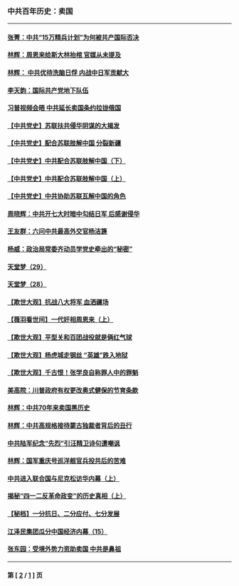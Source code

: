 ### 中共百年历史：卖国
---
#### [张菁：中共“15万精兵计划”为何被共产国际否决](../../pages/nf1176117/n13967677.md?05150430) 
#### [林辉：周恩来给斯大林抬棺 官媒从未提及](../../pages/nf1176117/n13961173.md?05150430) 
#### [林辉： 中共优待洗脑日俘 内战中日军贡献大](../../pages/nf1176117/n13624644.md?05150430) 
#### [李天韵：国际共产党地下队伍](../../pages/nf1176117/n13611808.md?05150430) 
#### [习普视频会晤 中共延长卖国条约拉拢俄国](../../pages/nf1176117/n13060971.md?05150430) 
#### [【中共党史】苏联扶共侵华阴谋的大揭发](../../pages/nf1176117/n13056050.md?05150430) 
#### [【中共党史】配合苏联肢解中国 分裂新疆](../../pages/nf1176117/n13040700.md?05150430) 
#### [【中共党史】中共配合苏联肢解中国（下）](../../pages/nf1176117/n13035660.md?05150430) 
#### [【中共党史】中共配合苏联肢解中国（上）](../../pages/nf1176117/n13030262.md?05150430) 
#### [【中共党史】中共协助苏联瓦解中国的角色](../../pages/nf1176117/n13018109.md?05150430) 
#### [周晓辉：中共开七大时暗中勾结日军 后感谢侵华](../../pages/nf1176117/n12921960.md?05150430) 
#### [王友群：六问中共最高外交官杨洁篪](../../pages/nf1176117/n12836495.md?05150430) 
#### [杨威：政治局常委齐动员学党史牵出的“秘密”](../../pages/nf1176117/n12764642.md?05150430) 
#### [天堂梦（29）](../../pages/nf1176117/n12408465.md?05150430) 
#### [天堂梦（28）](../../pages/nf1176117/n12408309.md?05150430) 
#### [【欺世大观】抗战八大将军 血洒疆场](../../pages/nf1176117/n12357044.md?05150430) 
#### [【薇羽看世间】一代奸相周恩来（上）](../../pages/nf1176117/n12401109.md?05150430) 
#### [【欺世大观】平型关和百团战役就是俩红气球](../../pages/nf1176117/n12359157.md?05150430) 
#### [【欺世大观】杨虎城走钢丝 “英雄”跌入地狱](../../pages/nf1176117/n12358840.md?05150430) 
#### [【欺世大观】千古恨！张学良自称罪人中的罪魁](../../pages/nf1176117/n12358629.md?05150430) 
#### [美高院：川普政府有权更改奥式健保的节育条款](../../pages/nf1176117/n12242171.md?05150430) 
#### [林辉：中共70年来卖国黑历史](../../pages/nf1176117/n11552181.md?05150430) 
#### [林辉：中共高规格接待蒙古独裁者背后的丑行](../../pages/nf1176117/n11225005.md?05150430) 
#### [中共陆军纪念“先烈”引汪精卫诗句遭嘲讽](../../pages/nf1176117/n11153345.md?05150430) 
#### [林辉：国军重庆号巡洋舰官兵投共后的苦难](../../pages/nf1176117/n10997801.md?05150430) 
#### [中共进入联合国与尼克松访华内幕（上）](../../pages/nf1176117/n10138788.md?05150430) 
#### [揭秘“四一二反革命政变”的历史真相（上）](../../pages/nf1176117/n9996650.md?05150430) 
#### [【秘档】一分抗日、二分应付、七分发展](../../pages/nf1176117/n9331484.md?05150430) 
#### [江泽民集团瓜分中国经济内幕（15）](../../pages/nf1176117/n9268584.md?05150430) 
#### [张东园：受境外势力资助卖国 中共是鼻祖](../../pages/nf1176117/n9272480.md?05150430) 

---
#### 第 [ [2](./2.md?05150430) / [1](./1.md?05150430) ] 页
